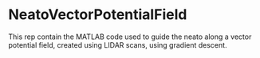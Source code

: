 # NeatoVectorPotentialField
This rep contain the MATLAB code used to guide the neato along a vector potential field, created using LIDAR scans,  using gradient descent.
